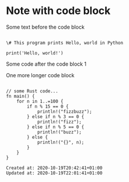 # Note with code block
Some text before the code block

```

\# This program prints Hello, world in Python

print('Hello, world!')

```

Some code after the code block 1

One more longer code block

```

// some Rust code...
fn main() {
    for n in 1..=100 {
        if n % 15 == 0 {
            println!("fizzbuzz");
        } else if n % 3 == 0 {
            println!("fizz");
        } else if n % 5 == 0 {
            println!("buzz");
        } else {
            println!("{}", n);
        }
    }
}
```

    Created at: 2020-10-19T20:42:41+01:00
    Updated at: 2020-10-19T22:01:41+01:00



